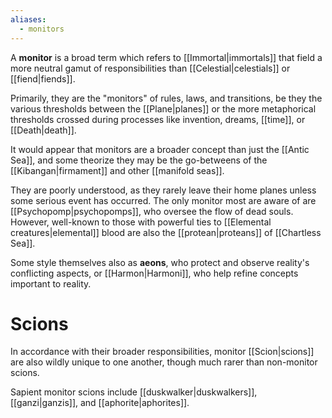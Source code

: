 ```yaml
---
aliases:
  - monitors
---
```


A **monitor** is a broad term which refers to [[Immortal|immortals]] that field a more neutral gamut of responsibilities than [[Celestial|celestials]] or [[fiend|fiends]].

Primarily, they are the "monitors" of rules, laws, and transitions, be they the various thresholds between the [[Plane|planes]] or the more metaphorical thresholds crossed during processes like invention, dreams, [[time]], or [[Death|death]]. 

It would appear that monitors are a broader concept than just the [[Antic Sea]], and some theorize they may be the go-betweens of the [[Kibangan|firmament]] and other [[manifold seas]].

They are poorly understood, as they rarely leave their home planes unless some serious event has occurred. The only monitor most are aware of are [[Psychopomp|psychopomps]], who oversee the flow of dead souls. However, well-known to those with powerful ties to [[Elemental creatures|elemental]] blood are also the [[protean|proteans]] of [[Chartless Sea]]. 

Some style themselves also as **aeons**, who protect and observe reality's conflicting aspects, or [[Harmon|Harmoni]], who help refine concepts important to reality.
# Scions
In accordance with their broader responsibilities, monitor [[Scion|scions]] are also wildly unique to one another, though much rarer than non-monitor scions. 

Sapient monitor scions include [[duskwalker|duskwalkers]], [[ganzi|ganzis]], and [[aphorite|aphorites]].

